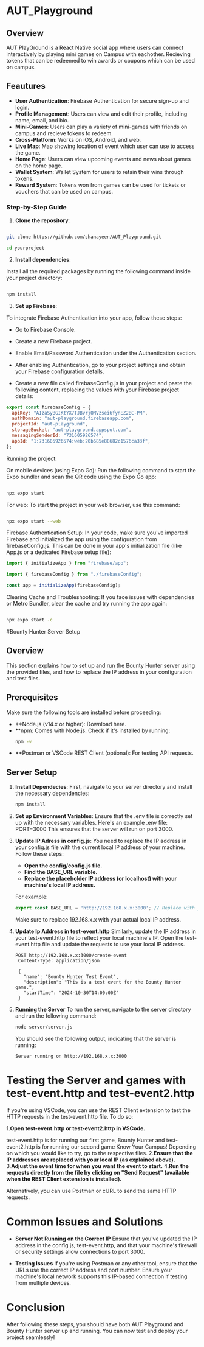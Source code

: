 # AUT_Playground

## Overview

AUT PlayGround is a React Native social app where users can connect interactively by playing mini games on Campus
with eachother. Recieving tokens that can be redeemed to win awards or coupons which can be used on campus.

## Feautures

- **User Authentication**: Firebase Authentication for secure sign-up and login.
- **Profile Management**: Users can view and edit their profile, including name, email, and bio.
- **Mini-Games**: Users can play a variety of mini-games with friends on campus and recieve tokens to redeem.
- **Cross-Platform**: Works on iOS, Android, and web.
- **Live Map**: Map showing location of event which user can use to access the game.
- **Home Page**: Users can view upcoming events and news about games on the home page.
- **Wallet System**: Wallet System for users to retain their wins through tokens.
- **Reward System**: Tokens won from games can be used for tickets or vouchers that can be used on campus.

### Step-by-Step Guide

1.  **Clone the repository**:

```bash

git clone https://github.com/shanayeen/AUT_Playground.git

cd yourproject

```

2.  **Install dependencies**:

Install all the required packages by running the following command inside your project directory:

```bash

npm install
```

3.  **Set up Firebase**:

To integrate Firebase Authentication into your app, follow these steps:

- Go to Firebase Console.

- Create a new Firebase project.

- Enable Email/Password Authentication under the Authentication section.

- After enabling Authentication, go to your project settings and obtain your Firebase configuration details.

- Create a new file called firebaseConfig.js in your project and paste the following content, replacing the values with your Firebase project details:

```js
export const firebaseConfig = {
  apiKey: "AIzaSyBGIKtYX7TJBvrjQMVzsei6fynEZ2BC-PM",
  authDomain: "aut-playground.firebaseapp.com",
  projectId: "aut-playground",
  storageBucket: "aut-playground.appspot.com",
  messagingSenderId: "731605926574",
  appId: "1:731605926574:web:20b685e88682c1576ca33f",
};
```

Running the project:

On mobile devices (using Expo Go): Run the following command to start the Expo bundler and scan the QR code using the Expo Go app:

```bash

npx expo start

```

For web: To start the project in your web browser, use this command:

```bash

npx expo start --web
```

Firebase Authentication Setup:
In your code, make sure you've imported Firebase and initialized the app using the configuration from firebaseConfig.js. This can be done in your app's initialization file (like App.js or a dedicated Firebase setup file):

```js
import { initializeApp } from "firebase/app";

import { firebaseConfig } from "./firebaseConfig";

const app = initializeApp(firebaseConfig);
```

Clearing Cache and Troubleshooting:
If you face issues with dependencies or Metro Bundler, clear the cache and try running the app again:

```bash

npx expo start -c
```
#Bounty Hunter Server Setup 

## Overview

This section explains how to set up and run the Bounty Hunter server using the provided files, and how to replace the IP address in your configuration and test files.

## Prerequisites

Make sure the following tools are installed before proceeding:
 - **Node.js (v14.x or higher): Download here.
 - **npm: Comes with Node.js. Check if it's installed by running:
   ```bash
   npm -v
   ```
- **Postman or VSCode REST Client (optional): For testing API requests.

## Server Setup 

1.  **Install Dependecies**:
    First, navigate to your server directory and install the necessary dependencies:

    ```bash
    npm install
    ```
    
2.  **Set up Environment Variables**:
    Ensure that the .env file is correctly set up with the necessary variables. Here's an example .env file:
    PORT=3000
    This ensures that the server will run on port 3000.

3.  **Update IP Adress in config.js**:
    You need to replace the IP address in your config.js file with the current local IP address of your machine. Follow these steps:
    - **Open the config/config.js file.**
    - **Find the BASE_URL variable.**
    - **Replace the placeholder IP address (or localhost) with your machine's local IP address.**

    For example:
    ```js
    export const BASE_URL = 'http://192.168.x.x:3000'; // Replace with your local IP address
    ```
    Make sure to replace 192.168.x.x with your actual local IP address.

4.  **Update Ip Address in test-event.http**
    Similarly, update the IP address in your test-event.http file to reflect your local machine's IP. Open the test-event.http file and update the requests to use your local IP address.
    ```http
    POST http://192.168.x.x:3000/create-event
     Content-Type: application/json

     {
       "name": "Bounty Hunter Test Event",
       "description": "This is a test event for the Bounty Hunter game.",
       "startTime": "2024-10-30T14:00:00Z"
     }
    ```
5.  **Running the Server**
    To run the server, navigate to the server directory and run the following command:
    ```bash
    node server/server.js
    ```

    You should see the following output, indicating that the server is running:
    ```arduino
    Server running on http://192.168.x.x:3000
    ```

# Testing the Server and games with test-event.http and test-event2.http

If you're using VSCode, you can use the REST Client extension to test the HTTP requests in the test-event.http file. To do so:

1.**Open test-event.http or test-event2.http in VSCode.**

  test-event.http is for running our first game, Bounty Hunter and test-event2.http is for running our second game Know Your Campus! Depending on which you would like to 
  try, go to the respective files. 
2.**Ensure that the IP addresses are replaced with your local IP (as explained above).**
3.**Adjust the event time for when you want the event to start.**
4.**Run the requests directly from the file by clicking on "Send Request" (available when the REST Client extension is installed).**

Alternatively, you can use Postman or cURL to send the same HTTP requests.


# Common Issues and Solutions

- **Server Not Running on the Correct IP**
Ensure that you've updated the IP address in the config.js, test-event.http, and that your machine's firewall or security settings allow connections to port 3000.

- **Testing Issues**
If you're using Postman or any other tool, ensure that the URLs use the correct IP address and port number. Ensure your machine's local network supports this IP-based connection if testing from multiple devices.

# Conclusion
After following these steps, you should have both AUT Playground and Bounty Hunter server up and running. You can now test and deploy your project seamlessly!
